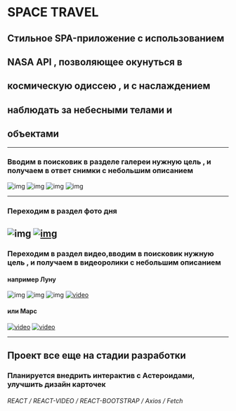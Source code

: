 # SPACE TRAVEL

## Стильное SPA-приложение с использованием

## NASA API , позволяющее окунуться в

## космическую одиссею , и с наслаждением

## наблюдать за небесными телами и

## объектами

---

### Вводим в поисковик в разделе галереи нужную цель , и получаем в ответ снимки с небольшим описанием
 ![img](readme-assets/image1.png)
  ![img](readme-assets/image3.png)
![img](readme-assets/image4.png)
![img](readme-assets/image5.png)

---

### Переходим в раздел фото дня
![img](readme-assets/image6.png)
[![img](readme-assets/image6.png)](readme-assets/partImgDay2.webm)
---

### Переходим в раздел видео,вводим в поисковик нужную цель , и получаем в видеоролики с небольшим описанием

#### например Луну
![img](readme-assets/image7.png)
![img](readme-assets/image8.png)
![img](readme-assets/image9.png)
[![video](readme-assets/image7.png)](readme-assets/partVid3.webm)
#### или Марс
[![video](readme-assets/image11.png)](readme-assets/partVid4.webm)
[![video](readme-assets/image12.png)](readme-assets/partVid5.webm)

---
## Проект все еще на стадии разработки
### Планируется внедрить интерактив с Астероидами, улучшить дизайн карточек 

###### REACT / REACT-VIDEO / REACT-BOOTSTRAP / Axios / Fetch
